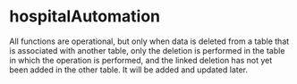 # hospitalAutomation

<p> All functions are operational, but only when data is deleted from a table that is associated with another table, only the deletion is performed in the table in which the operation is performed, and the linked deletion has not yet been added in the other table. It will be added and updated later.  </p>
